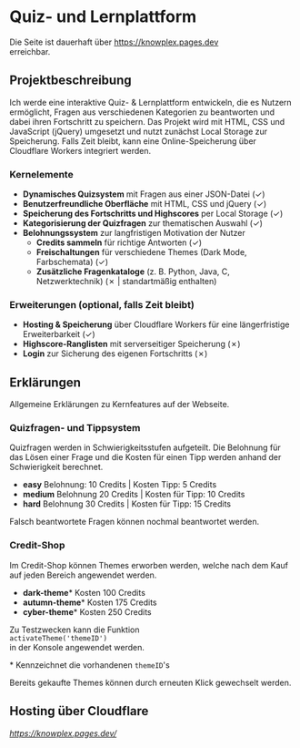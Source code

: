 # Quiz- und Lernplattform

Die Seite ist dauerhaft über
https://knowplex.pages.dev <br>
erreichbar.

## Projektbeschreibung
Ich werde eine interaktive Quiz- & Lernplattform entwickeln, die es Nutzern ermöglicht, Fragen aus verschiedenen Kategorien zu beantworten und dabei ihren Fortschritt zu speichern. Das Projekt wird mit HTML, CSS und JavaScript (jQuery) umgesetzt und nutzt zunächst Local Storage zur Speicherung. Falls Zeit bleibt, kann eine Online-Speicherung über Cloudflare Workers integriert werden.

### Kernelemente
- **Dynamisches Quizsystem** mit Fragen aus einer JSON-Datei (✓)
- **Benutzerfreundliche Oberfläche** mit HTML, CSS und jQuery (✓)
- **Speicherung des Fortschritts und Highscores** per Local Storage (✓)  
- **Kategorisierung der Quizfragen** zur thematischen Auswahl (✓)
- **Belohnungssystem** zur langfristigen Motivation der Nutzer 
  - **Credits sammeln** für richtige Antworten (✓)
  - **Freischaltungen** für verschiedene Themes (Dark Mode, Farbschemata) (✓)
  - **Zusätzliche Fragenkataloge** (z. B. Python, Java, C, Netzwerktechnik) (✗ | standartmäßig enthalten)

### Erweiterungen (optional, falls Zeit bleibt)
- **Hosting & Speicherung** über Cloudflare Workers für eine längerfristige Erweiterbarkeit (✓)
- **Highscore-Ranglisten** mit serverseitiger Speicherung (✗)
- **Login** zur Sicherung des eigenen Fortschritts (✗)

## Erklärungen
Allgemeine Erklärungen zu Kernfeatures auf der Webseite.

### Quizfragen- und Tippsystem
Quizfragen werden in Schwierigkeitsstufen aufgeteilt. Die Belohnung für das Lösen einer Frage und die Kosten
für einen Tipp werden anhand der Schwierigkeit berechnet.
- **easy** Belohnung: 10 Credits | Kosten Tipp: 5 Credits
- **medium** Belohnung 20 Credits | Kosten für Tipp: 10 Credits
- **hard** Belohnung 30 Credits | Kosten für Tipp: 15 Credits

Falsch beantwortete Fragen können nochmal beantwortet werden.

### Credit-Shop
Im Credit-Shop können Themes erworben werden, welche nach dem Kauf auf jeden Bereich angewendet werden.
- **dark-theme*** Kosten 100 Credits
- **autumn-theme*** Kosten 175 Credits
- **cyber-theme*** Kosten 250 Credits

Zu Testzwecken kann die Funktion <br>
`activateTheme('themeID')` <br>
in der Konsole angewendet werden.

\* Kennzeichnet die vorhandenen `themeID`'s

Bereits gekaufte Themes können durch erneuten Klick gewechselt werden.

## Hosting über Cloudflare
*https://knowplex.pages.dev/*
